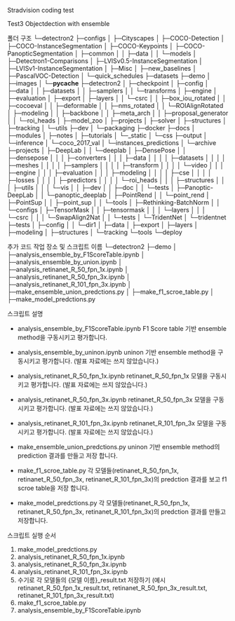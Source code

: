 Stradvision coding test

Test3 Objectdection with ensemble

폴더 구조
└─detectron2
    ├─configs
    │  ├─Cityscapes
    │  ├─COCO-Detection
    │  ├─COCO-InstanceSegmentation
    │  ├─COCO-Keypoints
    │  ├─COCO-PanopticSegmentation
    │  ├─common
    │  │  ├─data
    │  │  └─models
    │  ├─Detectron1-Comparisons
    │  ├─LVISv0.5-InstanceSegmentation
    │  ├─LVISv1-InstanceSegmentation
    │  ├─Misc
    │  ├─new_baselines
    │  ├─PascalVOC-Detection
    │  └─quick_schedules
    ├─datasets
    ├─demo
    │  ├─images
    │  └─__pycache__
    ├─detectron2
    │  ├─checkpoint
    │  ├─config
    │  ├─data
    │  │  ├─datasets
    │  │  ├─samplers
    │  │  └─transforms
    │  ├─engine
    │  ├─evaluation
    │  ├─export
    │  ├─layers
    │  │  └─csrc
    │  │      ├─box_iou_rotated
    │  │      ├─cocoeval
    │  │      ├─deformable
    │  │      ├─nms_rotated
    │  │      └─ROIAlignRotated
    │  ├─modeling
    │  │  ├─backbone
    │  │  ├─meta_arch
    │  │  ├─proposal_generator
    │  │  └─roi_heads
    │  ├─model_zoo
    │  ├─projects
    │  ├─solver
    │  ├─structures
    │  ├─tracking
    │  └─utils
    ├─dev
    │  └─packaging
    ├─docker
    ├─docs
    │  ├─modules
    │  ├─notes
    │  ├─tutorials
    │  └─_static
    │      └─css
    ├─output
    │  └─inference
    │      └─coco_2017_val
    │          └─instances_predictions
    │              └─archive
    ├─projects
    │  ├─DeepLab
    │  │  └─deeplab
    │  ├─DensePose
    │  │  ├─densepose
    │  │  │  ├─converters
    │  │  │  ├─data
    │  │  │  │  ├─datasets
    │  │  │  │  ├─meshes
    │  │  │  │  ├─samplers
    │  │  │  │  ├─transform
    │  │  │  │  └─video
    │  │  │  ├─engine
    │  │  │  ├─evaluation
    │  │  │  ├─modeling
    │  │  │  │  ├─cse
    │  │  │  │  ├─losses
    │  │  │  │  ├─predictors
    │  │  │  │  └─roi_heads
    │  │  │  ├─structures
    │  │  │  ├─utils
    │  │  │  └─vis
    │  │  ├─dev
    │  │  ├─doc
    │  │  └─tests
    │  ├─Panoptic-DeepLab
    │  │  └─panoptic_deeplab
    │  ├─PointRend
    │  │  └─point_rend
    │  ├─PointSup
    │  │  ├─point_sup
    │  │  └─tools
    │  ├─Rethinking-BatchNorm
    │  │  └─configs
    │  ├─TensorMask
    │  │  ├─tensormask
    │  │  │  └─layers
    │  │  │      └─csrc
    │  │  │          └─SwapAlign2Nat
    │  │  └─tests
    │  └─TridentNet
    │      └─tridentnet
    ├─tests
    │  ├─config
    │  │  └─dir1
    │  ├─data
    │  ├─export
    │  ├─layers
    │  ├─modeling
    │  ├─structures
    │  └─tracking
    └─tools
        └─deploy

추가 코드 작업 장소 및 스크립트 이름
└─detectron2
    ├─demo
    │  ├─analysis_ensemble_by_F1ScoreTable.ipynb
    │  ├─analysis_ensemble_by_union.ipynb
    │  ├─analysis_retinanet_R_50_fpn_1x.ipynb
    │  ├─analysis_retinanet_R_50_fpn_3x.ipynb
    │  ├─analysis_retinanet_R_101_fpn_3x.ipynb
    │  ├─make_ensemble_union_predctions.py
    │  ├─make_f1_scroe_table.py
    │  ├─make_model_predctions.py


스크립트 설명

- analysis_ensemble_by_F1ScoreTable.ipynb
F1 Score table 기반 ensemble method을 구동시키고 평가합니다.

- analysis_ensemble_by_uninon.ipynb
uninon 기반 ensemble method을 구동시키고 평가합니다. (발표 자료에는 쓰지 않았습니다.)

- analysis_retinanet_R_50_fpn_1x.ipynb
retinanet_R_50_fpn_1x 모델을 구동시키고 평가합니다. (발표 자료에는 쓰지 않았습니다.)

- analysis_retinanet_R_50_fpn_3x.ipynb
retinanet_R_50_fpn_3x 모델을 구동시키고 평가합니다. (발표 자료에는 쓰지 않았습니다.)

- analysis_retinanet_R_101_fpn_3x.ipynb
retinanet_R_101_fpn_3x 모델을 구동시키고 평가합니다. (발표 자료에는 쓰지 않았습니다.)

- make_ensemble_union_predctions.py
uninon 기반 ensemble method의 prediction 결과를 만들고 저장 합니다.

- make_f1_scroe_table.py
각 모델들(retinanet_R_50_fpn_1x, retinanet_R_50_fpn_3x, retinanet_R_101_fpn_3x)의 predction 결과를 보고 f1 scroe table을 저장 합니다.

- make_model_predctions.py
각 모델들(retinanet_R_50_fpn_1x, retinanet_R_50_fpn_3x, retinanet_R_101_fpn_3x)의 predction 결과를 만들고 저장합니다.


스크립트 실행 순서

1. make_model_predctions.py
2. analysis_retinanet_R_50_fpn_1x.ipynb
3. analysis_retinanet_R_50_fpn_3x.ipynb
4. analysis_retinanet_R_101_fpn_3x.ipynb
5. 수기로 각 모델들의 {모델 이름}_result.txt 저장하기 (예시 retinanet_R_50_fpn_1x_result.txt, retinanet_R_50_fpn_3x_result.txt, retinanet_R_101_fpn_3x_result.txt)
6. make_f1_scroe_table.py
7. analysis_ensemble_by_F1ScoreTable.ipynb